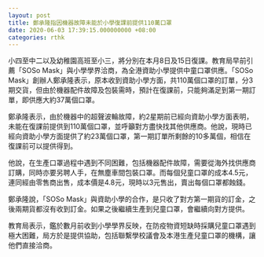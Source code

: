 ```yaml
---
layout: post
title: 鄭承隆指因機器故障未能於小學復課前提供110萬口罩
date: 2020-06-03 17:39:15.000000000 +08:00
categories: rthk
---
```


小四至中二以及幼稚園高班至小三，將分別在本月8日及15日復課。教育局早前引薦「SOSo Mask」與小學學界洽商，為全港資助小學提供中童口罩供應。「SOSo Mask」創辦人鄭承隆表示，原本收到資助小學方面，共110萬個口罩的訂單，分3期交貨，但由於機器配件故障及包裝需時，預計在復課前，只能夠滿足到第一期訂單，即供應大約37萬個口罩。

鄭承隆表示，由於機器中的超聲波輪故障，約2星期前已經向資助小學方面表明，未能在復課前提供到110萬個口罩，並呼籲對方盡快找其他供應商。他說，現時已經向資助小學方面提供了約23萬個口罩，第一期訂單所剩餘的10多萬個，相信在復課前可以提供得到。

他說，在生產口罩過程中遇到不同困難，包括機器配件故障，需要從海外找供應商訂購，同時亦要另聘人手，在無塵車間包裝口罩。而每個兒童口罩的成本4.5元，連同經由零售商出售，成本價是4.8元，現時以3元售出，賣出每個口罩都蝕錢。

鄭承隆說，「SOSo Mask」與資助小學的合作，是只收了對方第一期貨的訂金，之後兩期貨都沒有收到訂金。如果之後繼續生產到兒童口罩，會繼續向對方提供。

教育局表示，鑑於數月前收到小學學界反映，在防疫物資短缺時採購兒童口罩遇到極大困難，局方於是提供協助，包括聯繫學校議會及本港生產兒童口罩的機構，讓他們直接洽商。　
